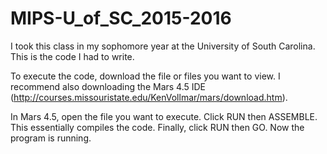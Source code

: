 # MIPS-U_of_SC_2015-2016

I took this class in my sophomore year at the University of South Carolina. This is the code I had to write.

To execute the code, download the file or files you want to view. 
I recommend also downloading the Mars 4.5 IDE (http://courses.missouristate.edu/KenVollmar/mars/download.htm).

In Mars 4.5, open the file you want to execute. Click RUN then ASSEMBLE. This essentially compiles the code. Finally, click RUN then GO. Now the program is running.
